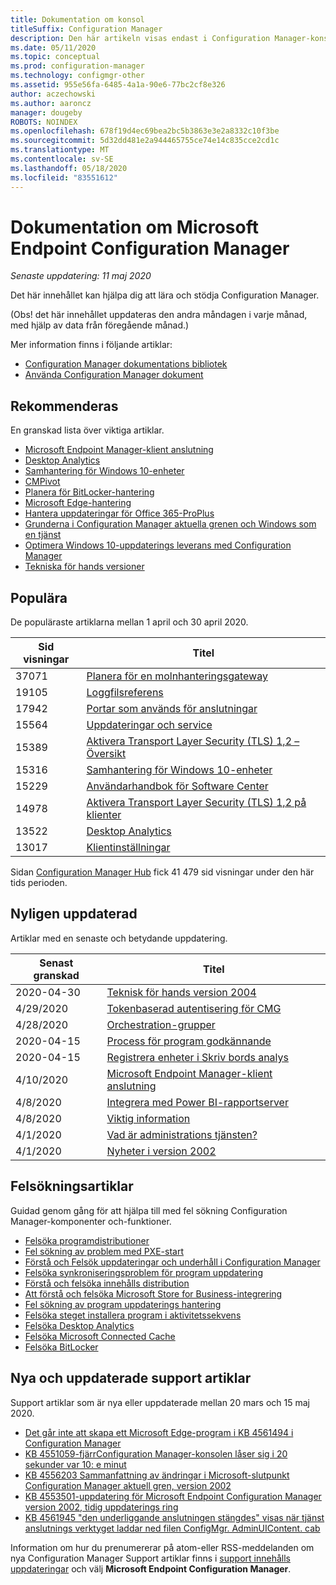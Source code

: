 ```yaml
---
title: Dokumentation om konsol
titleSuffix: Configuration Manager
description: Den här artikeln visas endast i Configuration Manager-konsolen.
ms.date: 05/11/2020
ms.topic: conceptual
ms.prod: configuration-manager
ms.technology: configmgr-other
ms.assetid: 955e56fa-6485-4a1a-90e6-77bc2cf8e326
author: aczechowski
ms.author: aaroncz
manager: dougeby
ROBOTS: NOINDEX
ms.openlocfilehash: 678f19d4ec69bea2bc5b3863e3e2a8332c10f3be
ms.sourcegitcommit: 5d32dd481e2a944465755ce74e14c835cce2cd1c
ms.translationtype: MT
ms.contentlocale: sv-SE
ms.lasthandoff: 05/18/2020
ms.locfileid: "83551612"
---
```

<!-- 
- Feature 1357546
- This page displays in-console, under the Community workspace, Documentation node. 
- Don't use any relative links; must be full https://docs.microsoft.com and language neutral
- Process: https://microsoft.sharepoint.com/teams/ConfigMgr/Documents/ContentPub/Data%20collection%20process%20for%20Feature%201357546%20In-console%20documentation.docx?web=1
-->

# <a name="microsoft-endpoint-configuration-manager-documentation"></a>Dokumentation om Microsoft Endpoint Configuration Manager

*Senaste uppdatering: 11 maj 2020*

Det här innehållet kan hjälpa dig att lära och stödja Configuration Manager.

(Obs! det här innehållet uppdateras den andra måndagen i varje månad, med hjälp av data från föregående månad.)

Mer information finns i följande artiklar:

- [Configuration Manager dokumentations bibliotek](https://docs.microsoft.com/mem/configmgr)  
- [Använda Configuration Manager dokument](https://docs.microsoft.com/mem/configmgr/core/understand/use-docs)

## <a name="recommended"></a>Rekommenderas

En granskad lista över viktiga artiklar.

- [Microsoft Endpoint Manager-klient anslutning](https://docs.microsoft.com/mem/configmgr/tenant-attach/device-sync-actions)
- [Desktop Analytics](https://docs.microsoft.com/mem/configmgr/desktop-analytics/overview)
- [Samhantering för Windows 10-enheter](https://docs.microsoft.com/mem/configmgr/comanage/overview)  
- [CMPivot](https://docs.microsoft.com/mem/configmgr/core/servers/manage/cmpivot)  
- [Planera för BitLocker-hantering](https://docs.microsoft.com/mem/configmgr/protect/plan-design/bitlocker-management)  
- [Microsoft Edge-hantering](https://docs.microsoft.com/mem/configmgr/apps/deploy-use/deploy-edge)  
- [Hantera uppdateringar för Office 365-ProPlus](https://docs.microsoft.com/mem/configmgr/sum/deploy-use/manage-office-365-proplus-updates)  
- [Grunderna i Configuration Manager aktuella grenen och Windows som en tjänst](https://docs.microsoft.com/mem/configmgr/core/understand/configuration-manager-and-windows-as-service)
- [Optimera Windows 10-uppdaterings leverans med Configuration Manager](https://docs.microsoft.com/mem/configmgr/sum/deploy-use/optimize-windows-10-update-delivery)
- [Tekniska för hands versioner](https://docs.microsoft.com/mem/configmgr/core/get-started/technical-preview)

## <a name="trending"></a>Populära

De populäraste artiklarna mellan 1 april och 30 april 2020.

| Sid visningar | Titel |
|------------|-------|
| 37071 | [Planera för en molnhanteringsgateway](https://docs.microsoft.com/mem/configmgr/core/clients/manage/cmg/plan-cloud-management-gateway) |
| 19105 | [Loggfilsreferens](https://docs.microsoft.com/mem/configmgr/core/plan-design/hierarchy/log-files) |
| 17942 | [Portar som används för anslutningar](https://docs.microsoft.com/mem/configmgr/core/plan-design/hierarchy/ports) |
| 15564 | [Uppdateringar och service](https://docs.microsoft.com/mem/configmgr/core/servers/manage/updates) |
| 15389 | [Aktivera Transport Layer Security (TLS) 1,2 – Översikt](https://docs.microsoft.com/mem/configmgr/core/plan-design/security/enable-tls-1-2) |
| 15316 | [Samhantering för Windows 10-enheter](https://docs.microsoft.com/mem/configmgr/comanage/overview) |
| 15229 | [Användarhandbok för Software Center](https://docs.microsoft.com/mem/configmgr/core/understand/software-center) |
| 14978 | [Aktivera Transport Layer Security (TLS) 1,2 på klienter](https://docs.microsoft.com/mem/configmgr/core/plan-design/security/enable-tls-1-2-client) |
| 13522 | [Desktop Analytics](https://docs.microsoft.com/mem/configmgr/desktop-analytics/overview) |
| 13017 | [Klientinställningar](https://docs.microsoft.com/mem/configmgr/core/clients/deploy/about-client-settings) |

Sidan [Configuration Manager Hub](https://docs.microsoft.com/mem/configmgr/) fick 41 479 sid visningar under den här tids perioden.

## <a name="recently-updated"></a>Nyligen uppdaterad

Artiklar med en senaste och betydande uppdatering.

| Senast granskad | Titel |
|---------------|-------|
| 2020-04-30 | [Teknisk för hands version 2004](https://docs.microsoft.com/mem/configmgr/core/get-started/2020/technical-preview-2004) |
| 4/29/2020 | [Tokenbaserad autentisering för CMG](https://docs.microsoft.com/mem/configmgr/core/clients/deploy/deploy-clients-cmg-token) |
| 4/28/2020 | [Orchestration-grupper](https://docs.microsoft.com/mem/configmgr/sum/deploy-use/orchestration-groups) |
| 2020-04-15 | [Process för program godkännande](https://docs.microsoft.com/mem/configmgr/develop/apps/application-approval-process) |
| 2020-04-15 | [Registrera enheter i Skriv bords analys](https://docs.microsoft.com/mem/configmgr/desktop-analytics/enroll-devices) |
| 4/10/2020 | [Microsoft Endpoint Manager-klient anslutning](https://docs.microsoft.com/mem/configmgr/tenant-attach/device-sync-actions) |
| 4/8/2020 | [Integrera med Power BI-rapportserver](https://docs.microsoft.com/mem/configmgr/core/servers/manage/powerbi-report-server) |
| 4/8/2020 | [Viktig information](https://docs.microsoft.com/mem/configmgr/core/servers/deploy/install/release-notes) |
| 4/1/2020 | [Vad är administrations tjänsten?](https://docs.microsoft.com/mem/configmgr/develop/adminservice/overview) |
| 4/1/2020 | [Nyheter i version 2002](https://docs.microsoft.com/mem/configmgr/core/plan-design/changes/whats-new-in-version-2002) |

## <a name="troubleshooting-articles"></a>Felsökningsartiklar

Guidad genom gång för att hjälpa till med fel sökning Configuration Manager-komponenter och-funktioner.

- [Felsöka programdistributioner](https://docs.microsoft.com/mem/configmgr/apps/understand/app-deployment-technical-reference)
- [Fel sökning av problem med PXE-start](https://support.microsoft.com/help/4468612)
- [Förstå och Felsök uppdateringar och underhåll i Configuration Manager](https://support.microsoft.com/help/4490424)
- [Felsöka synkroniseringsproblem för program uppdatering](https://support.microsoft.com/help/10059)
- [Förstå och felsöka innehålls distribution](https://support.microsoft.com/help/4482728)
- [Att förstå och felsöka Microsoft Store for Business-integrering](https://docs.microsoft.com/mem/configmgr/apps/deploy-use/troubleshoot-microsoft-store-for-business-integration)
- [Fel sökning av program uppdaterings hantering](https://support.microsoft.com/help/10680)
- [Felsöka steget installera program i aktivitetssekvens](https://support.microsoft.com/help/18408/)
- [Felsöka Desktop Analytics](https://docs.microsoft.com/mem/configmgr/desktop-analytics/troubleshooting)
- [Felsöka Microsoft Connected Cache](https://docs.microsoft.com/mem/configmgr/core/servers/deploy/configure/troubleshoot-microsoft-connected-cache)
- [Felsöka BitLocker](https://docs.microsoft.com/mem/configmgr/protect/tech-ref/bitlocker/troubleshoot)

## <a name="new-and-updated-support-articles"></a>Nya och uppdaterade support artiklar

Support artiklar som är nya eller uppdaterade mellan 20 mars och 15 maj 2020.

- [Det går inte att skapa ett Microsoft Edge-program i KB 4561494 i Configuration Manager](https://support.microsoft.com/help/4561494)
- [KB 4551059-fjärrConfiguration Manager-konsolen låser sig i 20 sekunder var 10: e minut](https://support.microsoft.com/help/4551059)
- [KB 4556203 Sammanfattning av ändringar i Microsoft-slutpunkt Configuration Manager aktuell gren, version 2002](https://support.microsoft.com/help/4556203)
- [KB 4553501-uppdatering för Microsoft Endpoint Configuration Manager version 2002, tidig uppdaterings ring](https://support.microsoft.com/help/4553501)
- [KB 4561945 "den underliggande anslutningen stängdes" visas när tjänst anslutnings verktyget laddar ned filen ConfigMgr. AdminUIContent. cab](https://support.microsoft.com/help/4561945)

Information om hur du prenumererar på atom-eller RSS-meddelanden om nya Configuration Manager Support artiklar finns i [support innehålls uppdateringar](https://support.microsoft.com/help/4089498/) och välj **Microsoft Endpoint Configuration Manager**.  

